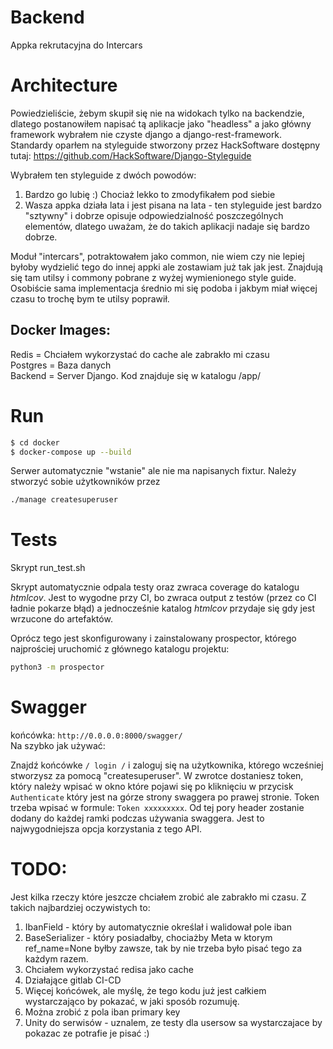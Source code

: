 # Backend

Appka rekrutacyjna do Intercars

# Architecture

Powiedzieliście, żebym skupił się nie na widokach tylko na backendzie, dlatego postanowiłem napisać tą aplikacje jako
"headless" a jako główny framework wybrałem nie czyste django a django-rest-framework. Standardy oparłem na styleguide
stworzony przez HackSoftware dostępny tutaj:
https://github.com/HackSoftware/Django-Styleguide

Wybrałem ten styleguide z dwóch powodów:

1. Bardzo go lubię :) Chociaż lekko to zmodyfikałem pod siebie
2. Wasza appka działa lata i jest pisana na lata - ten styleguide jest bardzo "sztywny" i dobrze opisuje
   odpowiedzialność poszczególnych elementów, dlatego uważam, że do takich aplikacji nadaje się bardzo dobrze.

Moduł "intercars", potraktowałem jako common, nie wiem czy nie lepiej byłoby wydzielić tego do innej appki ale zostawiam
już tak jak jest. Znajdują się tam utilsy i commony pobrane z wyżej wymienionego style guide. Osobiście sama
implementacja średnio mi się podoba i jakbym miał więcej czasu to trochę bym te utilsy poprawił.

## Docker Images:

Redis = Chciałem wykorzystać do cache ale zabrakło mi czasu  
Postgres = Baza danych  
Backend = Server Django. Kod znajduje się w katalogu /app/

# Run

```bash
$ cd docker
$ docker-compose up --build
```

Serwer automatycznie "wstanie" ale nie ma napisanych fixtur. Należy stworzyć sobie użytkowników przez

```bash
./manage createsuperuser
```

# Tests

Skrypt run_test.sh

Skrypt automatycznie odpala testy oraz zwraca coverage do katalogu *htmlcov*. Jest to wygodne przy CI, bo zwraca output
z testów (przez co CI ładnie pokarze błąd) a jednocześnie katalog *htmlcov* przydaje się gdy jest wrzucone do
artefaktów.

Oprócz tego jest skonfigurowany i zainstalowany prospector, którego najprościej uruchomić z głównego katalogu projektu:

```bash
python3 -m prospector
```

# Swagger

końcówka: ```http://0.0.0.0:8000/swagger/```  
Na szybko jak używać:

Znajdź końcówke  ```/ login /``` i zaloguj się na użytkownika, którego wcześniej stworzysz za pomocą "createsuperuser".
W zwrotce dostaniesz token, który należy wpisać w okno które pojawi się po kliknięciu w przycisk ```Authenticate```
który jest na górze strony swaggera po prawej stronie. Token trzeba wpisać w formule:  ```Token xxxxxxxxx```. Od tej
pory header zostanie dodany do każdej ramki podczas używania swaggera. Jest to najwygodniejsza opcja korzystania z tego
API.

# TODO:

Jest kilka rzeczy które jeszcze chciałem zrobić ale zabrakło mi czasu. Z takich najbardziej oczywistych to:

1. IbanField - który by automatycznie określał i walidował pole iban
2. BaseSerializer - który posiadałby, chociażby Meta w ktorym ref_name=None byłby zawsze, tak by nie trzeba było pisać
   tego za każdym razem.
3. Chciałem wykorzystać redisa jako cache
4. Działające gitlab CI-CD
5. Więcej końcówek, ale myślę, że tego kodu już jest całkiem wystarczająco by pokazać, w jaki sposób rozumuję.
6. Można zrobić z pola iban primary key
7. Unity do serwisów - uznalem, ze testy dla usersow sa wystarczajace by pokazac ze potrafie je pisać :)
